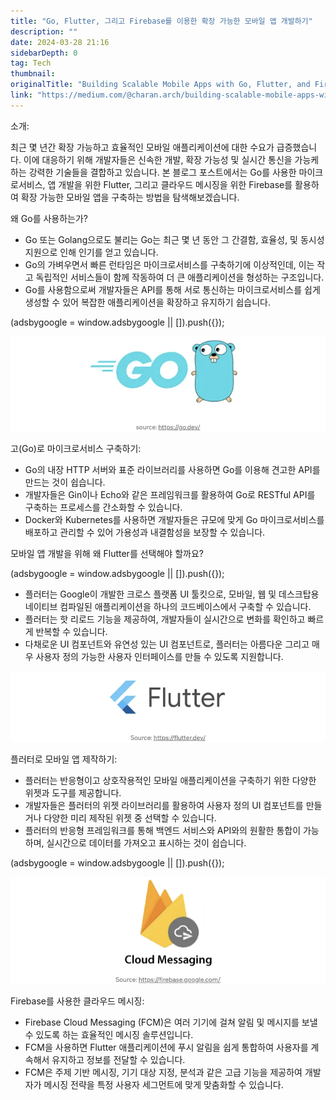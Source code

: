 ```yaml
---
title: "Go, Flutter, 그리고 Firebase를 이용한 확장 가능한 모바일 앱 개발하기"
description: ""
date: 2024-03-28 21:16
sidebarDepth: 0
tag: Tech
thumbnail: 
originalTitle: "Building Scalable Mobile Apps with Go, Flutter, and Firebase"
link: "https://medium.com/@charan.arch/building-scalable-mobile-apps-with-go-flutter-and-firebase-f7533764e780"
---
```



소개:

최근 몇 년간 확장 가능하고 효율적인 모바일 애플리케이션에 대한 수요가 급증했습니다. 이에 대응하기 위해 개발자들은 신속한 개발, 확장 가능성 및 실시간 통신을 가능케 하는 강력한 기술들을 결합하고 있습니다. 본 블로그 포스트에서는 Go를 사용한 마이크로서비스, 앱 개발을 위한 Flutter, 그리고 클라우드 메시징을 위한 Firebase를 활용하여 확장 가능한 모바일 앱을 구축하는 방법을 탐색해보겠습니다.

왜 Go를 사용하는가?

- Go 또는 Golang으로도 불리는 Go는 최근 몇 년 동안 그 간결함, 효율성, 및 동시성 지원으로 인해 인기를 얻고 있습니다.
- Go의 가벼우면서 빠른 런타임은 마이크로서비스를 구축하기에 이상적인데, 이는 작고 독립적인 서비스들이 함께 작동하여 더 큰 애플리케이션을 형성하는 구조입니다.
- Go를 사용함으로써 개발자들은 API를 통해 서로 통신하는 마이크로서비스를 쉽게 생성할 수 있어 복잡한 애플리케이션을 확장하고 유지하기 쉽습니다.

<!-- ui-log 수평형 -->
<ins class="adsbygoogle"
  style="display:block"
  data-ad-client="ca-pub-4877378276818686"
  data-ad-slot="9743150776"
  data-ad-format="auto"
  data-full-width-responsive="true"></ins>
<component is="script">
(adsbygoogle = window.adsbygoogle || []).push({});
</component>

![이미지](./img/BuildingScalableMobileAppswithGoFlutterandFirebase_0.png)

고(Go)로 마이크로서비스 구축하기:

- Go의 내장 HTTP 서버와 표준 라이브러리를 사용하면 Go를 이용해 견고한 API를 만드는 것이 쉽습니다.
- 개발자들은 Gin이나 Echo와 같은 프레임워크를 활용하여 Go로 RESTful API를 구축하는 프로세스를 간소화할 수 있습니다.
- Docker와 Kubernetes를 사용하면 개발자들은 규모에 맞게 Go 마이크로서비스를 배포하고 관리할 수 있어 가용성과 내결함성을 보장할 수 있습니다.

모바일 앱 개발을 위해 왜 Flutter를 선택해야 할까요?

<!-- ui-log 수평형 -->
<ins class="adsbygoogle"
  style="display:block"
  data-ad-client="ca-pub-4877378276818686"
  data-ad-slot="9743150776"
  data-ad-format="auto"
  data-full-width-responsive="true"></ins>
<component is="script">
(adsbygoogle = window.adsbygoogle || []).push({});
</component>

- 플러터는 Google이 개발한 크로스 플랫폼 UI 툴킷으로, 모바일, 웹 및 데스크탑용 네이티브 컴파일된 애플리케이션을 하나의 코드베이스에서 구축할 수 있습니다.
- 플러터는 핫 리로드 기능을 제공하여, 개발자들이 실시간으로 변화를 확인하고 빠르게 반복할 수 있습니다.
- 다채로운 UI 컴포넌트와 유연성 있는 UI 컴포넌트로, 플러터는 아름다운 그리고 매우 사용자 정의 가능한 사용자 인터페이스를 만들 수 있도록 지원합니다.

![Building Mobile Apps with Flutter](./img/BuildingScalableMobileAppswithGoFlutterandFirebase_1.png)

플러터로 모바일 앱 제작하기:

- 플러터는 반응형이고 상호작용적인 모바일 애플리케이션을 구축하기 위한 다양한 위젯과 도구를 제공합니다.
- 개발자들은 플러터의 위젯 라이브러리를 활용하여 사용자 정의 UI 컴포넌트를 만들거나 다양한 미리 제작된 위젯 중 선택할 수 있습니다.
- 플러터의 반응형 프레임워크를 통해 백엔드 서비스와 API와의 원활한 통합이 가능하며, 실시간으로 데이터를 가져오고 표시하는 것이 쉽습니다.

<!-- ui-log 수평형 -->
<ins class="adsbygoogle"
  style="display:block"
  data-ad-client="ca-pub-4877378276818686"
  data-ad-slot="9743150776"
  data-ad-format="auto"
  data-full-width-responsive="true"></ins>
<component is="script">
(adsbygoogle = window.adsbygoogle || []).push({});
</component>

![이미지](./img/BuildingScalableMobileAppswithGoFlutterandFirebase_2.png)

Firebase를 사용한 클라우드 메시징:

- Firebase Cloud Messaging (FCM)은 여러 기기에 걸쳐 알림 및 메시지를 보낼 수 있도록 하는 효율적인 메시징 솔루션입니다.
- FCM을 사용하면 Flutter 애플리케이션에 푸시 알림을 쉽게 통합하여 사용자를 계속해서 유지하고 정보를 전달할 수 있습니다.
- FCM은 주제 기반 메시징, 기기 대상 지정, 분석과 같은 고급 기능을 제공하여 개발자가 메시징 전략을 특정 사용자 세그먼트에 맞게 맞춤화할 수 있습니다.